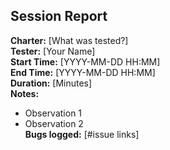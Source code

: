## Session Report
**Charter:** [What was tested?]  
**Tester:** [Your Name]  
**Start Time:** [YYYY-MM-DD HH:MM]  
**End Time:** [YYYY-MM-DD HH:MM]  
**Duration:** [Minutes]  
**Notes:**  
- Observation 1  
- Observation 2  
**Bugs logged:** [#issue links]  
